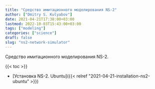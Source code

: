 ```yaml
---
title: "Средство имитационного моделирования NS-2"
author: ["Dmitry S. Kulyabov"]
date: 2021-04-21T17:38:00+03:00
lastmod: 2022-10-03T15:43:00+03:00
tags: ["modeling"]
categories: ["science"]
draft: false
slug: "ns2-network-simulator"
---
```


Средство имитационного моделирования NS-2.

<!--more-->

{{< toc >}}

-   [Установка NS-2. Ubuntu]({{< relref "2021-04-21-installation-ns2-ubuntu" >}})
